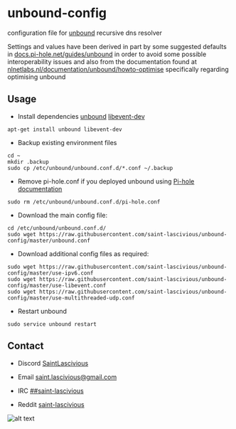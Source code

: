 # unbound-config

configuration file for [unbound](https://nlnetlabs.nl/projects/unbound/about/) recursive dns resolver

Settings and values have been derived in part by some suggested
defaults in [docs.pi-hole.net/guides/unbound](https://docs.pi-hole.net/guides/unbound/) in order to avoid
some possible interoperability issues and also from the documentation
found at [nlnetlabs.nl/documentation/unbound/howto-optimise](https://nlnetlabs.nl/documentation/unbound/howto-optimise/) 
specifically regarding optimising unbound

## Usage
* Install dependencies
[unbound](https://packages.debian.org/buster/unbound)
[libevent-dev](https://packages.debian.org/buster/libevent-dev)
```
apt-get install unbound libevent-dev
```

* Backup existing environment files
```
cd ~
mkdir .backup
sudo cp /etc/unbound/unbound.conf.d/*.conf ~/.backup
```
* Remove pi-hole.conf if you deployed unbound using [Pi-hole documentation](https://docs.pi-hole.net/guides/unbound/)
```
sudo rm /etc/unbound/unbound.conf.d/pi-hole.conf
```
* Download the main config file:
```
cd /etc/unbound/unbound.conf.d/
sudo wget https://raw.githubusercontent.com/saint-lascivious/unbound-config/master/unbound.conf
```
* Download additional config files as required:
```
sudo wget https://raw.githubusercontent.com/saint-lascivious/unbound-config/master/use-ipv6.conf
sudo wget https://raw.githubusercontent.com/saint-lascivious/unbound-config/master/use-libevent.conf
sudo wget https://raw.githubusercontent.com/saint-lascivious/unbound-config/master/use-multithreaded-udp.conf
```
* Restart unbound
```
sudo service unbound restart
```

## Contact
* Discord
[SaintLascivious](https://discord.gg/9Cq4gRg)

* Email
saint.lascivious@gmail.com

* IRC
[##saint-lascivious](https://webchat.freenode.net/##saint-lascivious)

* Reddit
[saint-lascivious](https://www.reddit.com/user/saint-lascivious)

![alt text][logo]

[logo]:https://vignette.wikia.nocookie.net/pokemon/images/7/76/265Wurmple.png "Using the spikes on its rear end, Wurmple peels the bark off trees and feeds on the sap that oozes out. This Pokémon's feet are tipped with suction pads that allow it to cling to glass without slipping."
